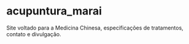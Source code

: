 # acupuntura_marai
Site voltado para a Medicina Chinesa, especificações de tratamentos, contato e divulgação.
